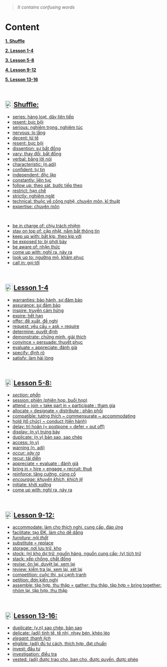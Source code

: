 > *It contains confusing words*


<div id="content"/>

# Content

**[1. Shuffle](#heading--1)**

**[2. Lesson 1-4](#heading--2)**

**[3. Lesson 5-8](#heading--3)**

**[4. Lesson 9-12](#heading--4)**

**[5. Lesson 13-16](#heading--5)**

<br>

<div id="heading--1"/>
  
<a href=#content>
  <img align="left" alt="Quynh's Facebook" width="24px" src="https://img.icons8.com/material-outlined/24/fa314a/content.png" />

## Shuffle: 
- series: hàng loạt, dãy liên tiếp 
- resent: bực bội   
- serious: nghiêm trọng, nghiêm túc 
- nervous: lo lắng
- decent: tử tế
- resent: bực bội 
- dissention: sự bất đồng  
- vary: thay đổi, bất đồng 
- verbal: bằng lời nói
- characteristic: (n,adj)
- confident: tự tin 
- independent: độc lập
- constantly: liên tục 
- follow up: theo sát, bước tiếp theo 
- restrict: hạn chế
- strictly: nghiêm ngặt 
- technical: thuộc về công nghệ, chuyên môn, kĩ thuật
- expertise: chuyên môn
  
<br>
  
- be in charge of: chịu trách nhiệm
- stay on top of: cập nhật, nắm bắt thông tin
- keep up with: bắt kịp, theo kịp với 
- be exposed to: bị phơi bày 
- be aware of: nhận thức 
- come up with: nghĩ ra, nảy ra 
- look up to: ngưỡng mộ, khâm phục 
- call in: gọi tới 


<br>

<div id="heading--2"/>

<a href=#content>
  <img align="left" alt="Quynh's Facebook" width="24px" src="https://img.icons8.com/material-outlined/24/fa314a/content.png" />
  
## Lesson 1-4
- warranties: bảo hành, sự đảm bảo
- assurance: sự đảm bảo
- inspire: truyền cảm hứng
- expire: hết hạn
- offer: đề xuất, đề nghị
- request: yêu cầu = ask = require 
- determine: quyết định
- demonstrate: chứng minh, giải thích
- convince = persuade: thuyết phục
- evaluate = appreciate: đánh giá 
- specify: định rõ 
- satisfy: làm hài lòng 

<br>
  
<div id="heading--3"/>
  
<a href=#content>
  <img align="left" alt="Quynh's Facebook" width="24px" src="https://img.icons8.com/material-outlined/24/fa314a/content.png" />

## Lesson 5-8:
- *section: phần*
- session: phiên (phiên họp, buổi họp)
- attend = join = take part in = participate : tham gia 
- allocate = designate = distribute : phân phối 
- compatible: tương thích ~ commensurate ~ accommodating 
- hold (tổ chức) ~ conduct (tiến hành)
- delay: trì hoãn (= postpone = defer = put off)
- display: (n,v) trưng bày
- duplicate: (n,v) bản sao, sao chép
- access: (n,v)
- warning (n, adj)
- *occur: xảy ra*
- recur: tái diễn
- appreciate = evaluate : đánh giâ
- bring in = hire = engage = recruit: thuê
- reinforce: tăng cường, củng cố
- *encourage: khuyến khích, khích lệ*
- initiate: khởi xướng
- come up with: nghĩ ra, nảy ra 
  
<br>

<div id="heading--4"/>
  
<a href=#content>
  <img align="left" alt="Quynh's Facebook" width="24px" src="https://img.icons8.com/material-outlined/24/fa314a/content.png" />

## Lesson 9-12: 
- accommodate: làm cho thích nghi, cung cấp, đáp ứng 
- facilitate: tạo ĐK, làm cho dễ dầng 
- *furniture: nội thất* 
- substitute = replace 
- storage: nơi lưu trữ, kho
- stock: (n) kho dự trữ, nguồn hàng, nguồn cung cấp; (v) tích trữ
- stack: xếp chồng, chất đống
- revise: ôn lại, duyệt lại, xem lại
- review: kiểm tra lại, xem lại, xét lại
- competition: cuộc thi, sự cạnh tranh
- petition: đơn kiến nghị
- assemble: tập hợp, thu thập = gather: thu thập, tập hợp = bring together: nhóm lại, tập hợp, thu thập
  
<br>
<div id="heading--5"/>
  
<a href=#content>
  <img align="left" alt="Quynh's Facebook" width="24px" src="https://img.icons8.com/material-outlined/24/fa314a/content.png" />
  
## Lesson 13-16: 
- duplicate: (v,n) sao chép, bản sao
- delicate: (adj) tinh tế, tế nhị, nhạy bén, khéo léo
- *elegant: thanh lịch*
- eligible: (adj) đủ tư cách, thích hợp, đạt chuẩn
- invest: đầu tư 
- investigation: điều tra
- vested: (adj) được trao cho, ban cho, được quyền, được phép



